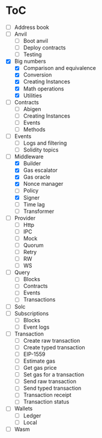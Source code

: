 # ToC
- [ ] Address book
- [ ] Anvil
    - [ ] Boot anvil
    - [ ] Deploy contracts
    - [ ] Testing
- [x] Big numbers
    - [x] Comparison and equivalence
    - [x] Conversion
    - [x] Creating Instances
    - [x] Math operations
    - [x] Utilities
- [ ] Contracts
    - [ ] Abigen
    - [ ] Creating Instances
    - [ ] Events
    - [ ] Methods
- [ ] Events
  - [ ] Logs and filtering
  - [ ] Solidity topics
- [ ] Middleware
  - [x] Builder
  - [x] Gas escalator
  - [x] Gas oracle
  - [x] Nonce manager
  - [ ] Policy
  - [x] Signer
  - [ ] Time lag
  - [ ] Transformer
- [ ] Provider
  - [ ] Http
  - [ ] IPC
  - [ ] Mock 
  - [ ] Quorum
  - [ ] Retry
  - [ ] RW
  - [ ] WS
- [ ] Query
  - [ ] Blocks
  - [ ] Contracts
  - [ ] Events
  - [ ] Transactions
- [ ] Solc
- [ ] Subscriptions
  - [ ] Blocks
  - [ ] Event logs
- [ ] Transaction
  - [ ] Create raw transaction
  - [ ] Create typed transaction
  - [ ] EIP-1559
  - [ ] Estimate gas
  - [ ] Get gas price
  - [ ] Set gas for a transaction
  - [ ] Send raw transaction
  - [ ] Send typed transaction
  - [ ] Transaction receipt
  - [ ] Transaction status
- [ ] Wallets
  - [ ] Ledger
  - [ ] Local 
- [ ] Wasm
